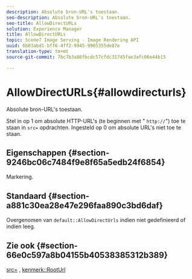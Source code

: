 ```yaml
---
description: Absolute bron-URL's toestaan.
seo-description: Absolute bron-URL's toestaan.
seo-title: AllowDirectURLs
solution: Experience Manager
title: AllowDirectURLs
topic: Scene7 Image Serving - Image Rendering API
uuid: 6b03abd1-bff6-4ff2-9945-9905355de87e
translation-type: tm+mt
source-git-commit: 7bc7b3a86fbcdc57cfdc31745fae3afc06e44b15

---
```



# AllowDirectURLs{#allowdirecturls}

Absolute bron-URL&#39;s toestaan.

Stel in op 1 om absolute HTTP-URL&#39;s (te beginnen met &quot; `http://`&quot;) toe te staan in `src=` opdrachten. Ingesteld op 0 om absolute URL&#39;s niet toe te staan.

## Eigenschappen {#section-9246bc06c7484f9e8f65a5edb24f6854}

Markering.

## Standaard {#section-a881c30ea28e47e296faa890c3bd6daf}

Overgenomen van `default::AllowDirectUrls` indien niet gedefinieerd of indien leeg.

## Zie ook {#section-66e0c597a8b04155b40538385312b389}

[src=](../../../../../ir-api/http-protocol/image-rendering-api-ref/c-ir-http-protocol-ref/c-ir-http-protocol-command-reference/r-ir-src.md#reference-62c98abad22149d68d405ed6aaff8272) , [kenmerk::RootUrl](../../../../../ir-api/material-cat/image-rendering-api-ref/c-ir-material-catalog/c-ir-attributes-reference/r-ir-rooturl.md#reference-b8d706a573814802bd6794223cc78402)
